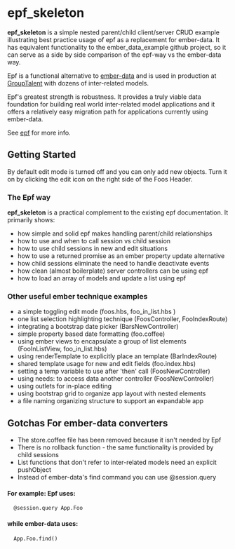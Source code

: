 # epf_skeleton

**epf_skeleton** is a simple nested parent/child client/server CRUD example illustrating best practice usage of epf as a replacement for ember-data. It has equivalent functionality to the ember_data_example github project, so it can serve as a side by side comparison of the epf-way vs the ember-data way.

Epf is a functional alternative to [ember-data](https://github.com/emberjs/data) and is used in production at [GroupTalent](https://grouptalent.com) with dozens of inter-related models.

Epf's greatest strength is robustness. It provides a truly viable data foundation for building real world inter-related model applications and it offers a relatively easy migration path for applications currently using ember-data.

See [epf](https://github.com/GroupTalent/epf) for more info.

## Getting Started

By default edit mode is turned off and you can only add new objects. Turn it on by clicking the edit icon on the right side of the Foos Header.

### The Epf way

**epf_skeleton** is a practical complement to the existing epf documentation. It primarily shows:
* how simple and solid epf makes handling parent/child relationships
* how to use and when to call session vs child session
* how to use child sessions in new and edit situations
* how to use a returned promise as an ember property update alternative
* how child sessions eliminate the need to handle deactivate events
* how clean (almost boilerplate) server controllers can be using epf
* how to load an array of models and update a list using epf

### Other useful ember technique examples

* a simple toggling edit mode  (foos.hbs, foo_in_list.hbs )
* one list selection highlighting technique (FoosController, FooIndexRoute)
* integrating a bootstrap date picker (BarsNewController)
* simple property based date formatting (foo.coffee)
* using ember views to encapsulate a group of list elements (FooInListView, foo_in_list.hbs)
* using renderTemplate to explicitly place an template (BarIndexRoute)
* shared template usage for new and edit fields  (foo.index.hbs)
* setting a temp variable to use after 'then' call (FoosNewController)
* using needs: to access data another controller (FoosNewController)
* using outlets for in-place editing
* using bootstrap grid to organize app layout with nested elements
* a file naming organizing structure to support an expandable app

## Gotchas For ember-data converters
* The store.coffee file has been removed because it isn't needed by Epf
* There is no rollback function - the same functionality is provided by child sessions
* List functions that don't refer to inter-related models need an explicit pushObject
* Instead of ember-data's find command you can use @session.query

#### For example: Epf uses:
```
  @session.query App.Foo
```
#### while ember-data uses:
```
  App.Foo.find()
```





